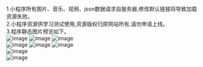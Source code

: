1.小程序所有图片、音乐、视频、json数据请求自服务器,修改默认链接将导致加载资源失败。  
2.小程序资源供学习测试使用,资源版权归原网站所有,请勿申请上线。  
3.程序静态图片预览如下。  
![image](https://github.com/dong-can/yinyueping/raw/master/preview/1.png)
![image](https://github.com/dong-can/yinyueping/raw/master/preview/2.png)
![image](https://github.com/dong-can/yinyueping/raw/master/preview/3.png)  
![image](https://github.com/dong-can/yinyueping/raw/master/preview/4.png) 
![image](https://github.com/dong-can/yinyueping/raw/master/preview/5.png) 
![image](https://github.com/dong-can/yinyueping/raw/master/preview/6.png)  
![image](https://github.com/dong-can/yinyueping/raw/master/preview/7.png)  
![image](https://github.com/dong-can/yinyueping/raw/master/preview/8.png)
